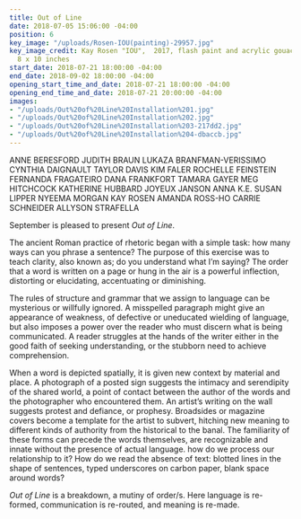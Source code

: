 ```yaml
---
title: Out of Line
date: 2018-07-05 15:06:00 -04:00
position: 6
key_image: "/uploads/Rosen-IOU(painting)-29957.jpg"
key_image_credit: Kay Rosen "IOU",  2017, flash paint and acrylic gouache on canvas,
  8 x 10 inches
start_date: 2018-07-21 18:00:00 -04:00
end_date: 2018-09-02 18:00:00 -04:00
opening_start_time_and_date: 2018-07-21 18:00:00 -04:00
opening_end_time_and_date: 2018-07-21 20:00:00 -04:00
images:
- "/uploads/Out%20of%20Line%20Installation%201.jpg"
- "/uploads/Out%20of%20Line%20Installation%202.jpg"
- "/uploads/Out%20of%20Line%20Installation%203-217dd2.jpg"
- "/uploads/Out%20of%20Line%20Installation%204-dbaccb.jpg"
---
```


ANNE BERESFORD   JUDITH BRAUN   LUKAZA BRANFMAN-VERISSIMO   CYNTHIA DAIGNAULT   TAYLOR DAVIS   KIM FALER   ROCHELLE FEINSTEIN   FERNANDA FRAGATEIRO   DANA FRANKFORT   TAMARA GAYER   MEG HITCHCOCK   KATHERINE HUBBARD   JOYEUX JANSON   ANNA K.E.   SUSAN LIPPER   NYEEMA MORGAN   KAY ROSEN   AMANDA ROSS-HO   CARRIE SCHNEIDER   ALLYSON STRAFELLA

September is pleased to present *Out of Line*.  

The ancient Roman practice of rhetoric began with a simple task: how many ways can you phrase a sentence? The purpose of this exercise was to teach clarity, also known as; do you understand what I’m saying? The order that a word is written on a page or hung in the air is a powerful inflection, distorting or elucidating, accentuating or diminishing.

The rules of structure and grammar that we assign to language can be mysterious or willfully ignored. A misspelled paragraph might give an appearance of weakness, of defective or uneducated wielding of language, but also imposes a power over the reader who must discern what is being communicated. A reader struggles at the hands of the writer either in the good faith of seeking understanding, or the stubborn need to achieve comprehension. 

When a word is depicted spatially, it is given new context by material and place. A photograph of a posted sign suggests the intimacy and serendipity of the shared world, a point of contact between the author of the words and the photographer who encountered them.  An artist’s writing on the wall suggests protest and defiance, or prophesy. Broadsides or magazine covers become a template for the artist to subvert, hitching new meaning to different kinds of authority from the historical to the banal. The familiarity of these forms can precede the words themselves, are recognizable and innate without the presence of actual language.  how do we process our relationship to it? How do we read the absence of text: blotted lines in the shape of sentences, typed underscores on carbon paper, blank space around words?

*Out of Line* is a breakdown, a mutiny of order/s. Here language is re-formed, communication is re-routed, and meaning is re-made.

